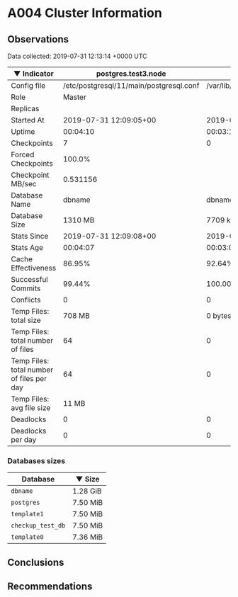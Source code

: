 # A004 Cluster Information #

## Observations ##
Data collected: 2019-07-31 12:13:14 +0000 UTC  

|&#9660;&nbsp;Indicator | postgres.test3.node | postgres.test1.node | postgres.test2.node |
|--------|-------|-------- |-------- |
|Config file |/etc/postgresql/11/main/postgresql.conf|/var/lib/postgresql/11/data1/postgresql.conf|/var/lib/postgresql/11/data2/postgresql.conf|
|Role |Master|<no value>|<no value>|
|Replicas ||<no value>|<no value>|
|Started At |2019-07-31&nbsp;12:09:05+00|2019-07-31 12:09:13+00|2019-07-31 12:09:18+00|
|Uptime |00:04:10|00:03:14|00:03:29|
|Checkpoints |7|0|0|
|Forced Checkpoints |100.0%|<no value>|<no value>|
|Checkpoint MB/sec |0.531156|<no value>|<no value>|
|Database Name |dbname|dbname|dbname|
|Database Size |1310&nbsp;MB|7709 kB|7693 kB|
|Stats Since |2019-07-31&nbsp;12:09:08+00|2019-07-31 12:09:25+00|2019-07-31 12:09:25+00|
|Stats Age |00:04:07|00:03:03|00:03:22|
|Cache Effectiveness |86.95%|92.64%|92.64%|
|Successful Commits |99.44%|100.00%|100.00%|
|Conflicts |0|0|0|
|Temp Files: total size |708&nbsp;MB|0 bytes|0 bytes|
|Temp Files: total number of files |64|0|0|
|Temp Files: total number of files per day |64|0|0|
|Temp Files: avg file size |11&nbsp;MB|<no value>|<no value>|
|Deadlocks |0|0|0|
|Deadlocks per day |0|0|0|


### Databases sizes ###

| Database | &#9660;&nbsp;Size |
|----------|--------|
| `dbname` | 1.28&nbsp;GiB |
| `postgres` | 7.50&nbsp;MiB |
| `template1` | 7.50&nbsp;MiB |
| `checkup_test_db` | 7.50&nbsp;MiB |
| `template0` | 7.36&nbsp;MiB |


## Conclusions ##


## Recommendations ##

